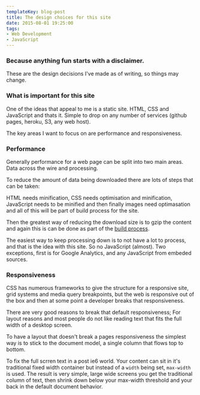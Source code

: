 ```yaml
---
templateKey: blog-post
title: The design choices for this site
date: 2015-08-01 19:25:00
tags:
- Web Development
- JavaScript
---
```


### Because anything fun starts with a disclaimer.

These are the design decisions I've made as of writing, so things may change.

### What is important for this site

One of the ideas that appeal to me is a static site. HTML, CSS and JavaScript and thats it. Simple to drop on any number of services (github pages, heroku, S3, any web host).

The key areas I want to focus on are performance and responsiveness.

### Performance

Generally performance for a web page can be split into two main areas. Data across the wire and processing.

To reduce the amount of data being downloaded there are lots of steps that can be taken:

HTML needs minification, CSS needs optimisation and minification, JavaScript needs to be minified and then finally images need optimasation and all of this will be part of build process for the site.

Then the greatest way of reducing the download size is to gzip the content and again this is can be done as part of the [build process][2].

The easiest way to keep processing down is to not have a lot to process, and that is the idea with this site. So no JavaScript (almost). Two exceptions, first is for Google Analytics, and any JavaScript from embeded sources.

### Responsiveness

CSS has numerous frameworks to give the structure for a responsive site, grid systems and media query breakpoints, but the web is responsive out of the box and then at some point a developer breaks that responsiveness.

There are very good reasons to break that default responsiveness; For layout reasons and most people do not like reading text that fits the full width of a desktop screen.

To have a layout that doesn't break a pages responsiveness the simplest way is to stick to the document model, a single column that flows top to bottom.

To fix the full scrren text in a post ie6 world. Your content can sit in it's traditional fixed width container but instead of a ```width``` being set, ```max-width``` is used. The result is very simple, large wide screens you get the traditional column of text, then shrink down below your max-width threshold and your back in the default document behavior.

[1]:http://motherfuckingwebsite.com/
[2]:https://www.npmjs.com/package/hexo-gzip
